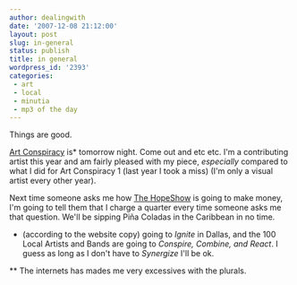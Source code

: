 ```yaml
---
author: dealingwith
date: '2007-12-08 21:12:00'
layout: post
slug: in-general
status: publish
title: in general
wordpress_id: '2393'
categories:
 - art
 - local
 - minutia
 - mp3 of the day
---
```


Things are good.

[Art Conspiracy][1] is* tomorrow night. Come out and etc etc. I'm a
contributing artist this year and am fairly pleased with my piece,
_especially_ compared to what I did for Art Conspiracy 1 (last year I took a
miss) (I'm only a visual artist every other year).

Next time someone asks me how [The HopeShow][3] is going to make money, I'm
going to tell them that I charge a quarter every time someone asks me that
question. We'll be sipping Piña Coladas in the Caribbean in no time.

* (according to the website copy) going to _Ignite_ in Dallas, and the 100
Local Artists and Bands are going to _Conspire, Combine, and React_. I guess
as long as I don't have to _Synergize_ I'll be ok.

** The internets has mades me very excessives with the plurals.

   [1]: http://www.artconspiracy.org/

   [3]: http://hopeshow.tv
